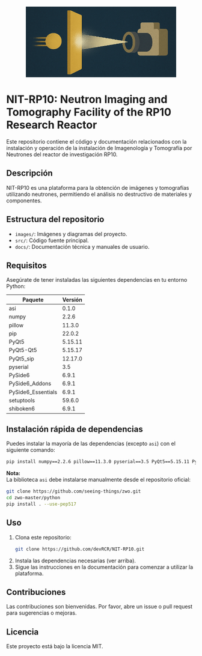 <p align="center">
  <img src="images/img_01.png" alt="Neutron Imaging Facility" width="400"/>
</p>

# NIT-RP10: Neutron Imaging and Tomography Facility of the RP10 Research Reactor

Este repositorio contiene el código y documentación relacionados con la instalación y operación de la instalación de Imagenología y Tomografía por Neutrones del reactor de investigación RP10.

## Descripción

NIT-RP10 es una plataforma para la obtención de imágenes y tomografías utilizando neutrones, permitiendo el análisis no destructivo de materiales y componentes.

## Estructura del repositorio

- `images/`: Imágenes y diagramas del proyecto.
- `src/`: Código fuente principal.
- `docs/`: Documentación técnica y manuales de usuario.

## Requisitos

Asegúrate de tener instaladas las siguientes dependencias en tu entorno Python:

| Paquete             | Versión   |
|---------------------|-----------|
| asi                 | 0.1.0     |
| numpy               | 2.2.6     |
| pillow              | 11.3.0    |
| pip                 | 22.0.2    |
| PyQt5               | 5.15.11   |
| PyQt5-Qt5           | 5.15.17   |
| PyQt5_sip           | 12.17.0   |
| pyserial            | 3.5       |
| PySide6             | 6.9.1     |
| PySide6_Addons      | 6.9.1     |
| PySide6_Essentials  | 6.9.1     |
| setuptools          | 59.6.0    |
| shiboken6           | 6.9.1     |

## Instalación rápida de dependencias

Puedes instalar la mayoría de las dependencias (excepto `asi`) con el siguiente comando:

```bash
pip install numpy==2.2.6 pillow==11.3.0 pyserial==3.5 PyQt5==5.15.11 PySide6==6.9.1 PySide6-Addons==6.9.1 PySide6-Essentials==6.9.1 shiboken6==6.9.1 setuptools==59.6.0
```

**Nota:**  
La biblioteca `asi` debe instalarse manualmente desde el repositorio oficial:

```bash
git clone https://github.com/seeing-things/zwo.git
cd zwo-master/python
pip install . --use-pep517
```

## Uso

1. Clona este repositorio:
   ```bash
   git clone https://github.com/devRCR/NIT-RP10.git
   ```
2. Instala las dependencias necesarias (ver arriba).
3. Sigue las instrucciones en la documentación para comenzar a utilizar la plataforma.

## Contribuciones

Las contribuciones son bienvenidas. Por favor, abre un issue o pull request para sugerencias o mejoras.

## Licencia

Este proyecto está bajo la licencia MIT.

